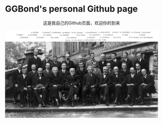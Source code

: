 # GGBond's  personal Github page
<p align="center">这是我自己的Github页面，欢迎你的到来</p>
<p align="center"><img width="1200" src="./pictures/mainimage.jpg" alt="mainimage"></p>
